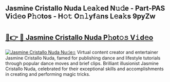 ## Jasmine Cristallo Nuda L𝚎a𝚔ed N𝚞𝚍e - Part-PAS Vi𝚍𝚎o P𝚑𝚘tos - H𝚘𝚝 O𝚗𝚕yf𝚊ns L𝚎a𝚔s 9pyZw

# <h2><a href="http://kfdocl.oniu.top/?m=Jasmine+Cristallo+Nuda">🔗👉 🔴 Jasmine Cristallo Nuda P𝚑ot𝚘𝚜 V𝚒d𝚎o</a></h2>

[![Jasmine Cristallo Nuda Nu𝚍e𝚜](https://i.imgur.com/0qMVB7G.gif)](http://kfdocl.oniu.top/?m=Jasmine+Cristallo+Nuda)
Virtual content creator and entertainer Jasmine Cristallo Nuda, famed for publishing dance and lifestyle tutorials through popular dance moves and brief clips. Brilliant illusionist Jasmine Cristallo Nuda, celebrated for their exceptional skills and accomplishments in creating and performing magic tricks.  
